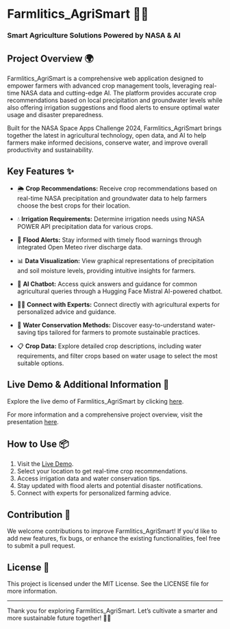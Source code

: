 # Farmlitics\_AgriSmart 🌾🚀

### Smart Agriculture Solutions Powered by NASA & AI

## Project Overview 🌍

Farmlitics\_AgriSmart is a comprehensive web application designed to empower farmers with advanced crop management tools, leveraging real-time NASA data and cutting-edge AI. The platform provides accurate crop recommendations based on local precipitation and groundwater levels while also offering irrigation suggestions and flood alerts to ensure optimal water usage and disaster preparedness.

Built for the NASA Space Apps Challenge 2024, Farmlitics\_AgriSmart brings together the latest in agricultural technology, open data, and AI to help farmers make informed decisions, conserve water, and improve overall productivity and sustainability.

## Key Features ✨

* 🌦️ **Crop Recommendations:** Receive crop recommendations based on real-time NASA precipitation and groundwater data to help farmers choose the best crops for their location.

* 💧 **Irrigation Requirements:** Determine irrigation needs using NASA POWER API precipitation data for various crops.

* 🌊 **Flood Alerts:** Stay informed with timely flood warnings through integrated Open Meteo river discharge data.

* 📊 **Data Visualization:** View graphical representations of precipitation and soil moisture levels, providing intuitive insights for farmers.

* 🤖 **AI Chatbot:** Access quick answers and guidance for common agricultural queries through a Hugging Face Mistral AI-powered chatbot.

* 👩‍🌾 **Connect with Experts:** Connect directly with agricultural experts for personalized advice and guidance.

* 🌱 **Water Conservation Methods:** Discover easy-to-understand water-saving tips tailored for farmers to promote sustainable practices.

* 📋 **Crop Data:** Explore detailed crop descriptions, including water requirements, and filter crops based on water usage to select the most suitable options.

## Live Demo & Additional Information 🚀

Explore the live demo of Farmlitics\_AgriSmart by clicking [here](https://farmlitics-agrismart-git-main-meghana361s-projects.vercel.app/).

For more information and a comprehensive project overview, visit the presentation [here](https://docs.google.com/presentation/d/1N0pRJFUNghps2e16_vw6clc3cVFmieKq/edit?usp=sharing&ouid=116719516535969630817&rtpof=true&sd=true).

## How to Use 📦

1. Visit the [Live Demo](https://farmlitics-agrismart-git-main-meghana361s-projects.vercel.app/).
2. Select your location to get real-time crop recommendations.
3. Access irrigation data and water conservation tips.
4. Stay updated with flood alerts and potential disaster notifications.
5. Connect with experts for personalized farming advice.

## Contribution 🤝

We welcome contributions to improve Farmlitics\_AgriSmart! If you'd like to add new features, fix bugs, or enhance the existing functionalities, feel free to submit a pull request.

## License 📜

This project is licensed under the MIT License. See the LICENSE file for more information.

---

Thank you for exploring Farmlitics\_AgriSmart. Let’s cultivate a smarter and more sustainable future together! 🌱🚀
